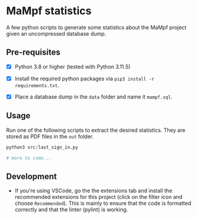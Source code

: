 # MaMpf statistics

A few python scripts to generate some statistics about the MaMpf project given an uncompressed database dump.


## Pre-requisites

- [x] Python 3.8 or higher (tested with Python 3.11.5)
- [x] Install the required python packages via `pip3 install -r requirements.txt`.
- [x] Place a database dump in the `data` folder and name it `mampf.sql`.


## Usage

Run one of the following scripts to extract the desired statistics. They are stored as PDF files in the `out` folder.

```py
python3 src/last_sign_in.py

# more to come...
```


## Development

- If you're using VSCode, go the the extensions tab and install the recommended extensions for this project (click on the filter icon and choose `Recommended`). This is mainly to ensure that the code is formatted correctly and that the linter (pylint) is working.
